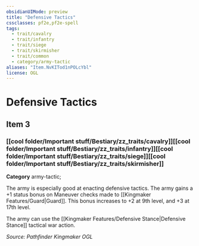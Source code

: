 ```yaml
---
obsidianUIMode: preview
title: "Defensive Tactics"
cssclasses: pf2e,pf2e-spell
tags:
  - trait/cavalry
  - trait/infantry
  - trait/siege
  - trait/skirmisher
  - trait/common
  - category/army-tactic
aliases: "Item.NvKITod1nPOLcYbl"
license: OGL
---
```

# Defensive Tactics
## Item 3
### [[cool folder/Important stuff/Bestiary/zz_traits/cavalry]][[cool folder/Important stuff/Bestiary/zz_traits/infantry]][[cool folder/Important stuff/Bestiary/zz_traits/siege]][[cool folder/Important stuff/Bestiary/zz_traits/skirmisher]]

**Category** army-tactic; 




The army is especially good at enacting defensive tactics. The army gains a +1 status bonus on Maneuver checks made to [[Kingmaker Features/Guard|Guard]]. This bonus increases to +2 at 9th level, and +3 at 17th level.

The army can use the [[Kingmaker Features/Defensive Stance|Defensive Stance]] tactical war action.

*Source: Pathfinder Kingmaker*
*OGL*
